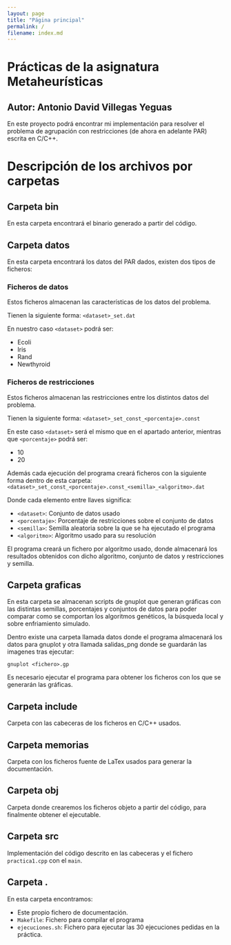 ```yaml
---
layout: page
title: "Página principal"
permalink: /
filename: index.md
---
```


# Prácticas de la asignatura Metaheurísticas

## Autor: Antonio David Villegas Yeguas

En este proyecto podrá encontrar mi implementación para resolver el problema de agrupación con restricciones (de ahora en adelante PAR) escrita en C/C++.


# Descripción de los archivos por carpetas

## Carpeta bin

En esta carpeta encontrará el binario generado a partir del código.

## Carpeta datos

En esta carpeta encontrará los datos del PAR dados, existen dos tipos de ficheros:

### Ficheros de datos

Estos ficheros almacenan las características de los datos del problema.

Tienen la siguiente forma: `<dataset>_set.dat`

En nuestro caso `<dataset>` podrá ser:

- Ecoli
- Iris
- Rand
- Newthyroid

### Ficheros de restricciones

Estos ficheros almacenan las restricciones entre los distintos datos del problema.

Tienen la siguiente forma: `<dataset>_set_const_<porcentaje>.const`

En este caso `<dataset>` será el mismo que en el apartado anterior, mientras que `<porcentaje>` podrá ser:

- 10
- 20


Además cada ejecución del programa creará ficheros con la siguiente forma dentro de esta carpeta: `<dataset>_set_const_<porcentaje>.const_<semilla>_<algoritmo>.dat`

Donde cada elemento entre llaves significa:

- `<dataset>`: Conjunto de datos usado
- `<porcentaje>`: Porcentaje de restricciones sobre el conjunto de datos
- `<semilla>`: Semilla aleatoria sobre la que se ha ejecutado el programa
- `<algoritmo>`: Algoritmo usado para su resolución


El programa creará un fichero por algoritmo usado, donde almacenará los resultados obtenidos con dicho algoritmo, conjunto de datos y restricciones y semilla.


## Carpeta graficas

En esta carpeta se almacenan scripts de gnuplot que generan gráficas con las distintas semillas, porcentajes y conjuntos de datos para poder comparar como se comportan los algoritmos genéticos, la búsqueda local y sobre enfriamiento simulado.

Dentro existe una carpeta llamada datos donde el programa almacenará los datos para gnuplot y otra llamada salidas_png donde se guardarán las imagenes tras ejecutar:

```
gnuplot <fichero>.gp
```

Es necesario ejecutar el programa para obtener los ficheros con los que se generarán las gráficas.

## Carpeta include

Carpeta con las cabeceras de los ficheros en C/C++ usados.

## Carpeta memorias

Carpeta con los ficheros fuente de LaTex usados para generar la documentación.

## Carpeta obj

Carpeta donde crearemos los ficheros objeto a partir del código, para finalmente obtener el ejecutable.

## Carpeta src

Implementación del código descrito en las cabeceras y el fichero `practica1.cpp` con el `main`.

## Carpeta .

En esta carpeta encontramos:

- Este propio fichero de documentación.
- `Makefile`: Fichero para compilar el programa
- `ejecuciones.sh`: Fichero para ejecutar las 30 ejecuciones pedidas en la práctica.

